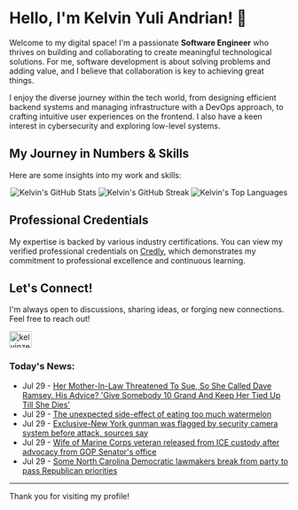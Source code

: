 # Hello, I'm Kelvin Yuli Andrian! 👋

Welcome to my digital space! I'm a passionate **Software Engineer** who thrives on building and collaborating to create meaningful technological solutions. For me, software development is about solving problems and adding value, and I believe that collaboration is key to achieving great things.

I enjoy the diverse journey within the tech world, from designing efficient backend systems and managing infrastructure with a DevOps approach, to crafting intuitive user experiences on the frontend. I also have a keen interest in cybersecurity and exploring low-level systems.

## My Journey in Numbers & Skills

Here are some insights into my work and skills:

<p align="center">
  <img src="https://github-readme-stats.vercel.app/api?username=kelvinzer0&show_icons=true&theme=radical" alt="Kelvin's GitHub Stats" />
  <img src="https://github-readme-streak-stats.herokuapp.com/?user=kelvinzer0&theme=radical" alt="Kelvin's GitHub Streak" />
  <img src="https://github-readme-stats.vercel.app/api/top-langs/?username=kelvinzer0&layout=compact&theme=radical" alt="Kelvin's Top Languages" />
</p>

## Professional Credentials

My expertise is backed by various industry certifications. You can view my verified professional credentials on [Credly](https://www.credly.com/users/kelvin-yuli-andrian/badges), which demonstrates my commitment to professional excellence and continuous learning.

## Let's Connect!

I'm always open to discussions, sharing ideas, or forging new connections. Feel free to reach out!

<p align="left">
    <a href="https://linkedin.com/in/kelvinzero" target="blank"><img align="center" src="https://cdn.jsdelivr.net/npm/simple-icons@3.0.1/icons/linkedin.svg" alt="kelvinzero" height="30" width="40" /></a>
</p>

### Today's News:

<!-- feed start -->
- Jul 29 - [Her Mother-In-Law Threatened To Sue, So She Called Dave Ramsey. His Advice? 'Give Somebody 10 Grand And Keep Her Tied Up Till She Dies'](https://finance.yahoo.com/news/her-mother-law-threatened-sue-230151701.html)
- Jul 29 - [The unexpected side-effect of eating too much watermelon](https://health.yahoo.com/wellness/nutrition/healthy-eating/articles/unexpected-side-effect-eating-too-204113769.html)
- Jul 29 - [Exclusive-New York gunman was flagged by security camera system before attack, sources say](https://www.yahoo.com/news/articles/exclusive-york-gunman-flagged-security-220412345.html)
- Jul 29 - [Wife of Marine Corps veteran released from ICE custody after advocacy from GOP Senator's office](https://www.yahoo.com/news/articles/wife-marine-corps-veteran-released-213256477.html)
- Jul 29 - [Some North Carolina Democratic lawmakers break from party to pass Republican priorities](https://www.yahoo.com/news/articles/north-carolina-democratic-lawmakers-break-211408817.html)
<!-- feed end -->

---

Thank you for visiting my profile!